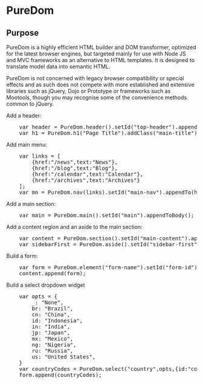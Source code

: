 PureDom
=======
<h2>Purpose</h2>
<p>PureDom is a highly efficient HTML builder and DOM transformer, optimized for the latest browser engines, but targeted mainly for use with Node JS and MVC frameworks as an alternative to HTML templates. It is designed to translate model data into semantic HTML.</p>
<p>PureDom is not concerned with legacy browser compatibility or special effects and as such does not compete with more established and extensive libraries such as jQuery, Dojo or Prototype or frameworks such as Mootools, though you may recognise some of the convenience methods common to jQuery.</p>

<p>Add a header:</p>
<pre>
	var header = PureDom.header().setId("top-header").appendToBody();
	var h1 = PureDom.h1("Page Title").addClass("main-title").appendTo(header);
</pre>

<p>Add main menu:</p>
<pre>
	var links = [
		{href:"/news",text:"News"},
		{href:"/blog",text:"Blog"},
		{href:"/calendar",text:"Calendar"},
		{href:"/archives",text:"Archives"}
	];
	var mn = PureDom.nav(links).setId("main-nav").appendTo(header);
</pre>


<p>Add a main section:</p>
<pre>
	var main = PureDom.main().setId("main").appendToBody();
</pre>

<p>Add a content region and an aside to the main section:</p>
<pre>
	var content = PureDom.section().setId("main-content").appendTo(main);
	var sidebarFirst = PureDom.aside().setId("sidebar-first").appendTo(main);
</pre>

<p>Build a form:</p>
<pre>
	var form = PureDom.element("form-name").setId("form-id");
	content.append(form);
</pre>
<p>Build a select dropdown widget</p>
<pre>
	var opts = {
		_: "None",
		br: "Brazil",
		cn: "China",
		id: "Indonesia",
		in: "India",
		jp: "Japan",
		mx: "Mexico",
		ng: "Nigeria",
		ru: "Russia",
		us: "United States",
	}
	var countryCodes = PureDom.select("country",opts,{id:"county-code"},"in");
	form.append(countryCodes);
</pre>
